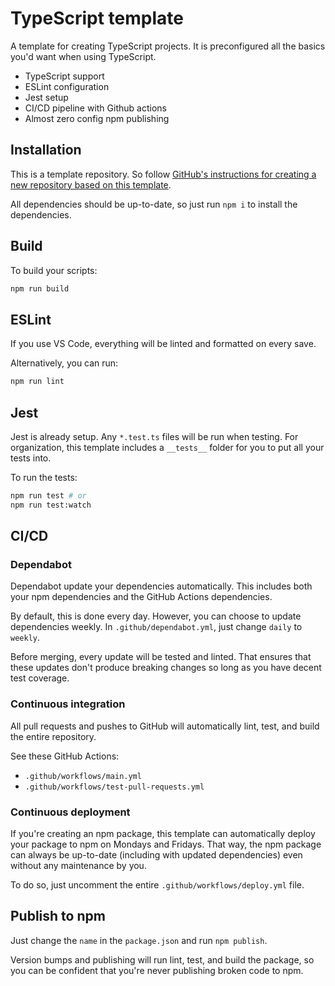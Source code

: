 # TypeScript template

A template for creating TypeScript projects. It is preconfigured all the basics you'd want when using TypeScript.

- TypeScript support
- ESLint configuration
- Jest setup
- CI/CD pipeline with Github actions
- Almost zero config npm publishing

## Installation

This is a template repository. So follow [GitHub's instructions for creating a new repository based on this template](https://docs.github.com/en/github/creating-cloning-and-archiving-repositories/creating-a-repository-from-a-template).

All dependencies should be up-to-date, so just run `npm i` to install the dependencies.

## Build

To build your scripts:

```bash
npm run build
```

## ESLint

If you use VS Code, everything will be linted and formatted on every save.

Alternatively, you can run:

```bash
npm run lint
```

## Jest

Jest is already setup. Any `*.test.ts` files will be run when testing. For organization, this template includes a `__tests__` folder for you to put all your tests into.

To run the tests:

```bash
npm run test # or
npm run test:watch
```

## CI/CD

### Dependabot

Dependabot update your dependencies automatically. This includes both your npm dependencies and the GitHub Actions dependencies.

By default, this is done every day. However, you can choose to update dependencies weekly. In `.github/dependabot.yml`, just change `daily` to `weekly`.

Before merging, every update will be tested and linted. That ensures that these updates don't produce breaking changes so long as you have decent test coverage.

### Continuous integration

All pull requests and pushes to GitHub will automatically lint, test, and build the entire repository.

See these GitHub Actions:

- `.github/workflows/main.yml`
- `.github/workflows/test-pull-requests.yml`

### Continuous deployment

If you're creating an npm package, this template can automatically deploy your package to npm on Mondays and Fridays. That way, the npm package can always be up-to-date (including with updated dependencies) even without any maintenance by you.

To do so, just uncomment the entire `.github/workflows/deploy.yml` file.

## Publish to npm

Just change the `name` in the `package.json` and run `npm publish`.

Version bumps and publishing will run lint, test, and build the package, so you can be confident that you're never publishing broken code to npm.
